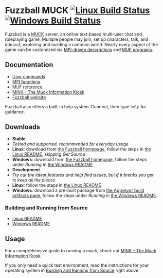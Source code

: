 Fuzzball MUCK [![Linux Build Status](https://travis-ci.org/fuzzball-muck/fuzzball.svg?branch=master)](https://travis-ci.org/fuzzball-muck/fuzzball) [![Windows Build Status](https://ci.appveyor.com/api/projects/status/ktwrfcsjbv4xt3op/branch/master?svg=true)](https://ci.appveyor.com/project/fuzzball-muck/fuzzball/branch/master)
===============

Fuzzball is a [MUCK][wiki-muck] server, an online text-based multi-user chat and roleplaying game.  Multiple people may join, set up characters, talk, and interact, exploring and building a common world.  Nearly every aspect of the game can be customized via [MPI-driven descriptions][help-mpi] and [MUF programs][help-muf].

## Documentation

* [User commands](https://www.fuzzball.org/docs/muckhelp.html)
* [MPI functions][help-mpi]
* [MUF reference][help-muf]
* [MINK - The Muck Information Kiosk][help-mink]
* [Fuzzball website][web-home]

Fuzzball also offers a built-in help system.  Connect, then type ```help``` for guidance.

## Downloads
* **Stable**
 * *Tested and supported, recommended for everyday usage*
 * **Linux**: download from [the Fuzzball homepage][web-home], follow the steps in [the Linux README][docs-buildsrc-lin], skipping *Get Source*
 * **Windows**: download from [the Fuzzball homepage][web-home], follow the steps under *Running* in [the Windows README](README_WINDOWS.md#running)
* **Development**
 * *Try out the latest features and help find issues, but if it breaks you get to keep all the pieces*
 * **Linux**: follow the steps in [the Linux README][docs-buildsrc-lin].
 * **Windows**: download a pre-built package from [the Appveyor build artifacts page](https://ci.appveyor.com/project/fuzzball-muck/fuzzball/branch/master/artifacts), follow the steps under *Running* in [the Windows README](README_WINDOWS.md#running).

### Building and Running from Source
* [Linux README][docs-buildsrc-lin]
* [Windows README](README_WINDOWS.md#building)

## Usage

For a comprehensive guide to running a muck, check out [MINK - The Muck Information Kiosk][help-mink].

If you only need a quick test environment, read the instructions for your operating system in [Building and Running from Source][docs-buildsrc] right above.

[docs-buildsrc]: #building-and-running-from-source
[docs-buildsrc-lin]: README_LINUX.md#building
[help-mpi]: https://www.fuzzball.org/docs/mpihelp.html
[help-muf]: https://www.fuzzball.org/docs/mufman.html
[help-mink]: http://www.rdwarf.com/users/mink/muckman/
[web-home]: https://www.fuzzball.org
[wiki-muck]: https://en.wikipedia.org/wiki/MUCK
